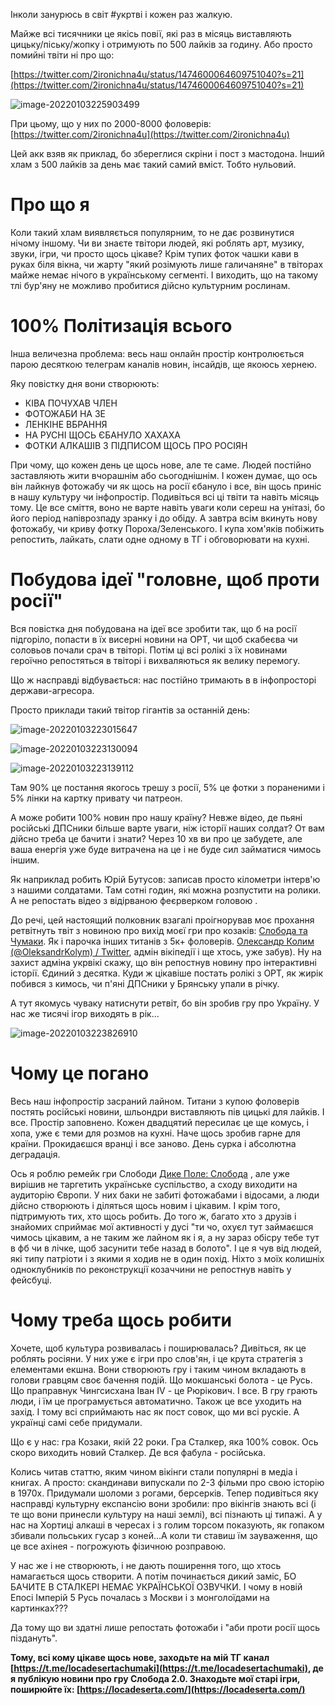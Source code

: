 Інколи занурюсь в світ #укртві і кожен раз жалкую.

Майже всі тисячники це якісь повії, які раз в місяць виставляють цицьку/піську/жопку і отримують по 500 лайків за годину. Або просто помийні твіти ні про що:

[https://twitter.com/2ironichna4u/status/1474600064609751040?s=21](https://twitter.com/2ironichna4u/status/1474600064609751040?s=21)



![image-20220103225903499](tweeter_whore.png)

При цьому, що у них по 2000-8000 фоловерів: [https://twitter.com/2ironichna4u](https://twitter.com/2ironichna4u)

Цей акк взяв як приклад, бо збереглися скріни і пост з мастодона. Інший хлам з 500 лайків за день має такий самий вміст. Тобто нульовий.



# Про що я

Коли такий хлам виявляється популярним, то не дає розвинутися нічому іншому. Чи ви знаєте твітори людей, які роблять арт, музику, звуки, ігри, чи просто щось цікаве? Крім тупих фоток чашки кави в руках біля вікна, чи жарту "який розімують лише галичаняне" в твіторах майже немає нічого в українському сегменті. І виходить, що на такому тлі бур'яну не можливо пробитися дійсно культурним рослинам.



# 100% Політизація всього

Інша величезна проблема: весь наш онлайн простір контролюється парою десяткою телеграм каналів новин, інсайдів, ще якоюсь хернею. 

Яку повістку дня вони створюють:

- КІВА ПОЧУХАВ ЧЛЕН
- ФОТОЖАБИ НА ЗЕ
- ЛЕНКІНЕ ВБРАННЯ
- НА РУСНІ ЩОСЬ ЄБАНУЛО ХАХАХА
- ФОТКИ АЛКАШІВ З ПІДПИСОМ ЩОСЬ ПРО РОСІЯН



При чому, що кожен день це щось нове, але те саме. Людей постійно заставляють жити вчорашнім або сьогоднішнім. І кожен думає, що ось він лайкнув фотожабу чи як щось на росії єбануло і все, він щось приніс в нашу культуру чи інфопростір. Подивіться всі ці твіти та навіть місяць тому. Це все сміття, воно не варте навіть уваги коли сереш на унітазі, бо його період напіврозпаду зранку і до обіду. А завтра всім вкинуть нову фотожабу, чи криву фотку Пороха/Зеленського. І купа хом'яків побіжить репостить, лайкать, слати одне одному в ТГ і обговорювати на кухні.



# Побудова ідеї "головне, щоб проти росії"

Вся повістка дня побудована на ідеї все зробити так, що б на росії підгоріло, попасти в їх висерні новини на ОРТ, чи щоб скабеєва чи соловьов почали срач в твіторі. Потім ці всі ролікі з їх новинами героїчно репостяться в твіторі і вихваляються як велику перемогу. 



Що ж насправді відбувається: нас постійно тримають в в інфопросторі держави-агресора. 


Просто приклади такий твітор гігантів за останній день:



![image-20220103223015647](garbage1.png)

![image-20220103223130094](garbage2.png)

![image-20220103223139112](garbage3.png)



Там 90% це постання якогось трешу з росії, 5% це фотки з пораненими і 5% лінки на картку привату чи патреон.



А може робити 100% новин про нашу країну? Невже відео, де пьяні російські ДПСники більше варте уваги, ніж історії наших солдат? От вам дійсно треба це бачити і знати? Через 10 хв ви про це забудете, але ваша енергія уже буде витрачена на це і не буде сил займатися чимось іншим.



Як наприклад робить Юрій Бутусов: записав просто кілометри інтерв'ю з нашими солдатами. Там сотні годин, які можна розпустити на ролики. А не репостать відео з відірваною феєрверком головою .



До речі, цей настоящий полковник взагалі проігнорував моє прохання ретвітнуть твіт з новиною про вихід моєї гри про козаків: [Слобода та Чумаки](https://locadeserta.com). Як і парочка інших титанів з 5к+ фоловерів. [Олександр Колим (@OleksandrKolym) / Twitter](https://twitter.com/OleksandrKolym), адмін вікіпедії і ще хтось, уже забув). Ну на захист адміна укрвікі скажу, що він репостнув новину про інтерактивні історії. Єдиний з десятка. Куди ж цікавіше постать ролікі з ОРТ, як жирік побився з кимось, чи п'яні ДПСники у Брянську упали в річку. 



А тут якомусь чуваку натиснути ретвіт, бо він зробив гру про Україну. У нас же тисячі ігор виходять в рік...

![image-20220103223826910](chumaki.png)



# Чому це погано

Весь наш інфопростір засраний лайном. Титани з купою фоловерів постять російські новини, шльондри виставляють пів цицькі для лайків. І все. Простір заповнено. Кожен двадцятий пересилає це ще комусь, і хопа, уже є теми для розмов на кухні. Наче щось зробив гарне для країни. Прокидаєшся вранці і все заново. День сурка і абсолютна деградація.



Ось я роблю ремейк гри Слободи [Дике Поле: Слобода](https://t.me/locadesertachumaki) , але уже вирішив не таргетить українське суспільство, а сходу виходити на аудиторію Європи. У них баки не забиті фотожабами і відосами, а люди дійсно створюють і діляться щось новим і цікавим. І крім того, підтримують тих, хто щось робить. До того ж, багато хто з друзів і знайомих сприймає мої активності у дусі "ти чо, охуєл тут займаєшся чимось цікавим, а не таким же лайном як і я, а ну зараз обісру тебе тут в фб чи в лічке, щоб засунити тебе назад в болото". І це я чув від людей, які типу патріоти і з якими я ходив не в один похід. Ніхто з моїх колишніх одноклубників по реконструкції козаччини не репостнув навіть у фейсбуці.



# Чому треба щось робити 

Хочете, щоб культура розвивалась і поширювалась? Дивіться, як це роблять росіяни. У них уже є ігри про слов'ян, і це крута стратегія з елементами екшна. Вони створюють гру і таким чином вкладають в голови гравцям своє бачення подій. Що мокшанські болота - це Русь. Що праправнук Чингсисхана Іван IV - це Рюрікович. І все. В гру грають люди, і їм це програмується автоматично. Також це все уходить на захід. І тому всі сприймають нас як пост совок, що ми всі рускіе. А українці самі себе придумали.



Що є у нас: гра Козаки, якій 22 роки. Гра Сталкер, яка 100% совок. Ось скоро виходить новий Сталкер. Де вся фабула - російська.



Колись читав статтю, яким чином вікінги стали популярні в медіа і книгах. А просто: скандинави випускали по 2-3 фільми про свою історію в 1970х. Придумали шоломи з рогами, берсерків. Тепер подивіться яку насправді культурну експансію вони зробили: про вікінгів знають всі (і те що вони принесли культуру на наші землі), всі пізнають ці типажі. А у нас на Хортиці алкаші в чересах і з голим торсом показують, як гопаком збивали польських гусар з коней...А коли ти ставиш їм зауваження, що це все ахінея - погрожують фізичною розправою.



У нас же і не створюють, і не дають поширення того, що хтось намагається щось створити. А потім починається дикий заміс, БО БАЧИТЕ В СТАЛКЕРІ НЕМАЄ УКРАЇНСЬКОЇ ОЗВУЧКИ. І чому в новій Епосі Імперій 5 Русь почалась з Москви і з монголоїдами на картинках???



Да тому що ви здатні лише репостать фотожаби і "аби проти росії щось піздануть".



**Тому, всі кому цікаве щось нове, заходьте на мій ТГ канал [https://t.me/locadesertachumaki](https://t.me/locadesertachumaki), де я публікую новини про гру Слобода 2.0. Знаходьте мої старі ігри, поширюйте їх: [https://locadeserta.com/](https://locadeserta.com/)**